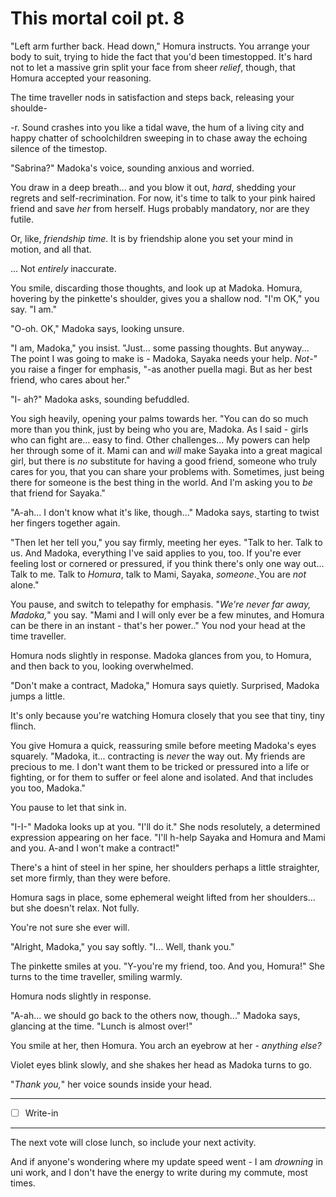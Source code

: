 # This mortal coil pt. 8

"Left arm further back. Head down," Homura instructs. You arrange your body to suit, trying to hide the fact that you'd been timestopped. It's hard not to let a massive grin split your face from sheer *relief*, though, that Homura accepted your reasoning.

The time traveller nods in satisfaction and steps back, releasing your shoulde-

\-r. Sound crashes into you like a tidal wave, the hum of a living city and happy chatter of schoolchildren sweeping in to chase away the echoing silence of the timestop.

"Sabrina?" Madoka's voice, sounding anxious and worried.

You draw in a deep breath... and you blow it out, *hard*, shedding your regrets and self-recrimination. For now, it's time to talk to your pink haired friend and save *her* from herself. Hugs probably mandatory, nor are they futile.

Or, like, *friendship time*. It is by friendship alone you set your mind in motion, and all that.

... Not *entirely* inaccurate.

You smile, discarding those thoughts, and look up at Madoka. Homura, hovering by the pinkette's shoulder, gives you a shallow nod. "I'm OK," you say. "I am."

"O-oh. OK," Madoka says, looking unsure.

"I am, Madoka," you insist. "Just... some passing thoughts. But anyway... The point I was going to make is - Madoka, Sayaka needs your help. *Not*-" you raise a finger for emphasis, "-as another puella magi. But as her best friend, who cares about her."

"I- ah?" Madoka asks, sounding befuddled.

You sigh heavily, opening your palms towards her. "You can do so much more than you think, just by being who you are, Madoka. As I said - girls who can fight are... easy to find. Other challenges... My powers can help her through some of it. Mami can and *will* make Sayaka into a great magical girl, but there is *no* substitute for having a good friend, someone who truly cares for you, that you can share your problems with. Sometimes, just being there for someone is the best thing in the world. And I'm asking you to *be* that friend for Sayaka."

"A-ah... I don't know what it's like, though..." Madoka says, starting to twist her fingers together again.

"Then let her tell you," you say firmly, meeting her eyes. "Talk to her. Talk to us. And Madoka, everything I've said applies to you, too. If you're ever feeling lost or cornered or pressured, if you think there's only one way out... Talk to me. Talk to *Homura*, talk to Mami, Sayaka, *someone*.[ ](<http://somewhere, is fighting for you. As long as you remember her,>)You are *not* alone."

You pause, and switch to telepathy for emphasis. "*We're never far away, Madoka,*" you say. "Mami and I will only ever be a few minutes, and Homura can be there in an instant - that's her power.." You nod your head at the time traveller.

Homura nods slightly in response. Madoka glances from you, to Homura, and then back to you, looking overwhelmed.

"Don't make a contract, Madoka," Homura says quietly. Surprised, Madoka jumps a little.

It's only because you're watching Homura closely that you see that tiny, tiny flinch.

You give Homura a quick, reassuring smile before meeting Madoka's eyes squarely. "Madoka, it... contracting is *never* the way out. My friends are precious to me. I don't want them to be tricked or pressured into a life or fighting, or for them to suffer or feel alone and isolated. And that includes you too, Madoka."

You pause to let that sink in.

"I-I-" Madoka looks up at you. "I'll do it." She nods resolutely, a determined expression appearing on her face. "I'll h-help Sayaka and Homura and Mami and you. A-and I won't make a contract!"

There's a hint of steel in her spine, her shoulders perhaps a little straighter, set more firmly, than they were before.

Homura sags in place, some ephemeral weight lifted from her shoulders... but she doesn't relax. Not fully.

You're not sure she ever will.

"Alright, Madoka," you say softly. "I... Well, thank you."

The pinkette smiles at you. "Y-you're my friend, too. And you, Homura!" She turns to the time traveller, smiling warmly.

Homura nods slightly in response.

"A-ah... we should go back to the others now, though..." Madoka says, glancing at the time. "Lunch is almost over!"

You smile at her, then Homura. You arch an eyebrow at her - *anything else?*

Violet eyes blink slowly, and she shakes her head as Madoka turns to go.

"*Thank you,*" her voice sounds inside your head.

---

- [ ] Write-in

---

The next vote will close lunch, so include your next activity.

And if anyone's wondering where my update speed went - I am *drowning* in uni work, and I don't have the energy to write during my commute, most times.
